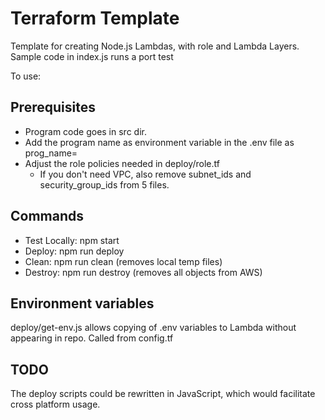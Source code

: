 # Terraform Template
Template for creating Node.js Lambdas, with role and Lambda Layers.
Sample code in index.js runs a port test

To use:
## Prerequisites
- Program code goes in src dir.
- Add the program name as environment variable in the .env file as prog_name=
- Adjust the role policies needed in deploy/role.tf
  - If you don't need VPC, also remove subnet_ids and security_group_ids from 5 files.

## Commands
- Test Locally: npm start
- Deploy: npm run deploy
- Clean: npm run clean (removes local temp files)
- Destroy: npm run destroy (removes all objects from AWS)

## Environment variables
deploy/get-env.js allows copying of .env variables to Lambda without appearing in repo. Called from config.tf

## TODO
The deploy scripts could be rewritten in JavaScript, which would facilitate cross platform usage. 

